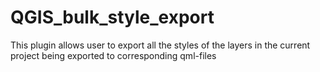 # QGIS_bulk_style_export
This plugin allows user to export all the styles of the layers in the current project being exported to corresponding qml-files
